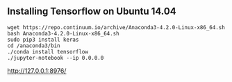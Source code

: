 ## Installing Tensorflow on Ubuntu 14.04
```
wget https://repo.continuum.io/archive/Anaconda3-4.2.0-Linux-x86_64.sh
bash Anaconda3-4.2.0-Linux-x86_64.sh
sudo pip3 install keras
cd /anaconda3/bin
./conda install tensorflow
./jupyter-notebook --ip 0.0.0.0
```
http://127.0.0.1:8976/

